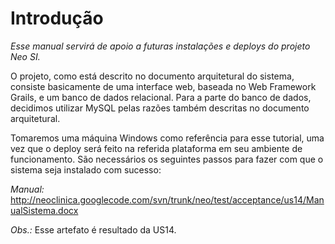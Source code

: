 # Introdução #

_Esse manual servirá de apoio a futuras instalações e deploys do projeto Neo SI._

O projeto, como está descrito no documento arquitetural do sistema, consiste basicamente de uma interface web, baseada no Web Framework Grails, e um banco de dados relacional. Para a parte do banco de dados, decidimos utilizar MySQL pelas razões também descritas no documento arquitetural.

Tomaremos uma máquina Windows como referência para esse tutorial, uma vez que o deploy será feito na referida plataforma em seu ambiente de funcionamento.
São necessários os seguintes passos para fazer com que o sistema seja instalado com sucesso:

_Manual:_ http://neoclinica.googlecode.com/svn/trunk/neo/test/acceptance/us14/ManualSistema.docx

_Obs.:_ Esse artefato é resultado da US14.